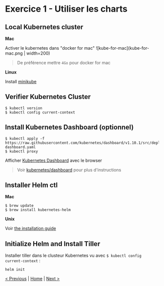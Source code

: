 # Exercice 1 - Utiliser les charts


## Local Kubernetes cluster

**Mac**

Activer le kubernetes dans "docker for mac"
![kube-for-mac](kube-for-mac.png | width=200)

> De préférence mettre `4Go` pour docker for mac

**Linux**

Install [minikube](https://kubernetes.io/docs/tasks/tools/install-minikube/)

## Verifier Kubernetes Cluster

	$ kubectl version
	$ kubectl config current-context

## Install Kubernetes Dashboard (optionnel)

	$ kubectl apply -f https://raw.githubusercontent.com/kubernetes/dashboard/v1.10.1/src/deploy/recommended/kubernetes-dashboard.yaml
	$ kubectl proxy

Afficher [Kubernetes Dashboard](http://localhost:8001/api/v1/namespaces/kube-system/services/https:kubernetes-dashboard:/proxy/.) avec le browser

> Voir [kubernetes/dashboard](https://github.com/kubernetes/dashboard) pour plus d'instructions

## Installer Helm ctl

**Mac**

	$ brew update
	$ brew install kubernetes-helm

**Unix**

Voir [the installation guide](https://helm.sh/docs/using_helm/#installing-helm)


## Initialize Helm and Install Tiller

Installer tiller dans le clusteur Kubernetes vu avec `$ kubectl config current-context` :

	helm init


[< Previous](ex0-getting-started.md) | [Home](README.md) | [Next >](ex1-using-charts.md)
